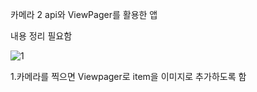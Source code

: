 카메라 2 api와 ViewPager를 활용한 앱

내용 정리 필요함

![1](https://user-images.githubusercontent.com/28819051/140026645-a737eaf2-df51-4fe6-b116-ad3987173971.jpg)

1.카메라를 찍으면 Viewpager로 item을 이미지로 추가하도록 함

